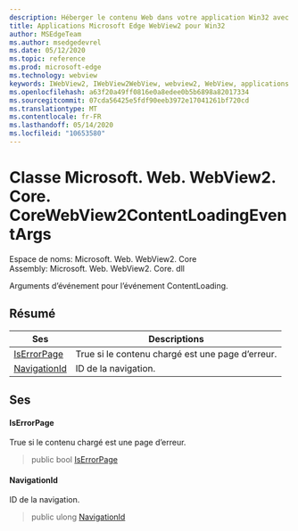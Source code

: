 ```yaml
---
description: Héberger le contenu Web dans votre application Win32 avec le contrôle Microsoft Edge WebView2
title: Applications Microsoft Edge WebView2 pour Win32
author: MSEdgeTeam
ms.author: msedgedevrel
ms.date: 05/12/2020
ms.topic: reference
ms.prod: microsoft-edge
ms.technology: webview
keywords: IWebView2, IWebView2WebView, webview2, WebView, applications Win32, Win32, Edge, ICoreWebView2, ICoreWebView2Controller, contrôle de navigateur, html Edge
ms.openlocfilehash: a63f20a49ff0816e0a8edee0b5b6898a82017334
ms.sourcegitcommit: 07cda56425e5fdf90eeb3972e17041261bf720cd
ms.translationtype: MT
ms.contentlocale: fr-FR
ms.lasthandoff: 05/14/2020
ms.locfileid: "10653580"
---
```

# Classe Microsoft. Web. WebView2. Core. CoreWebView2ContentLoadingEventArgs 

Espace de noms: Microsoft. Web. WebView2. Core \
Assembly: Microsoft. Web. WebView2. Core. dll

Arguments d’événement pour l’événement ContentLoading.

## Résumé

 Ses                        | Descriptions
--------------------------------|---------------------------------------------
[IsErrorPage](#iserrorpage) | True si le contenu chargé est une page d’erreur.
[NavigationId](#navigationid) | ID de la navigation.

## Ses

#### IsErrorPage 

True si le contenu chargé est une page d’erreur.

> public bool [IsErrorPage](#iserrorpage)

#### NavigationId 

ID de la navigation.

> public ulong [NavigationId](#navigationid)

